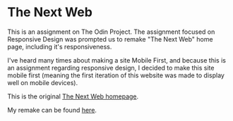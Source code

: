 # The Next Web

This is an assignment on The Odin Project. The assignment focused on Responsive Design was prompted us to remake "The Next Web" home page, including it's responsiveness.

I've heard many times about making a site Mobile First, and because this is an assignment regarding responsive design,
I decided to make this site mobile first (meaning the first iteration of this website was made to display well on mobile devices).

This is the original [The Next Web homepage](https://thenextweb.com/).

My remake can be found [here](https://aznafro.github.io/tnw/).